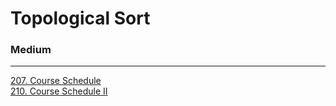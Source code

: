 # Topological Sort

### Medium
---
[207. Course Schedule](../solutions/0207-Course%20Schedule.md)</br>
[210. Course Schedule II](../solutions/0210-Course%20Schedule%20II.md)</br>
